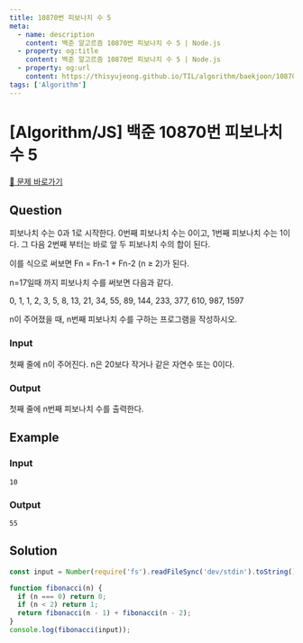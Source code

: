 ```yaml
---
title: 10870번 피보나치 수 5
meta:
  - name: description
    content: 백준 알고르즘 10870번 피보나치 수 5 | Node.js
  - property: og:title
    content: 백준 알고르즘 10870번 피보나치 수 5 | Node.js
  - property: og:url
    content: https://thisyujeong.github.io/TIL/algorithm/baekjoon/10870.html
tags: ['Algorithm']
---
```


# [Algorithm/JS] 백준 10870번 피보나치 수 5

[🔗 문제 바로가기](https://www.acmicpc.net/problem/10870)

## Question

피보나치 수는 0과 1로 시작한다. 0번째 피보나치 수는 0이고, 1번째 피보나치 수는 1이다. 그 다음 2번째 부터는 바로 앞 두 피보나치 수의 합이 된다.

이를 식으로 써보면 Fn = Fn-1 + Fn-2 (n ≥ 2)가 된다.

n=17일때 까지 피보나치 수를 써보면 다음과 같다.

0, 1, 1, 2, 3, 5, 8, 13, 21, 34, 55, 89, 144, 233, 377, 610, 987, 1597

n이 주어졌을 때, n번째 피보나치 수를 구하는 프로그램을 작성하시오.

### Input

첫째 줄에 n이 주어진다. n은 20보다 작거나 같은 자연수 또는 0이다.

### Output

첫째 줄에 n번째 피보나치 수를 출력한다.

## Example

### Input

```
10
```

### Output

```
55
```

## Solution

```js
const input = Number(require('fs').readFileSync('dev/stdin').toString().trim());

function fibonacci(n) {
  if (n === 0) return 0;
  if (n < 2) return 1;
  return fibonacci(n - 1) + fibonacci(n - 2);
}
console.log(fibonacci(input));
```
